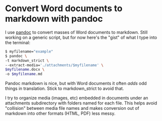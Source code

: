 # Convert Word documents to markdown with pandoc
I use [pandoc](https://pandoc.org) to convert masses of Word documents to markdown. Still working on a generic script, but for now
here's the "gist" of what I type into the terminal: 

```bash
$ myfilename="example"
$ pandoc \
-t markdown_strict \
--extract-media='./attachments/$myfilename' \
$myfilename.docx \
-o $myfilename.md
```
Pandoc markdown is nice, but with Word documents it often _adds_ odd things in translation.
Stick to markdown_strict to avoid that.

I try to organize media (images, etc) embedded in documents under an attachments subdirectory with folders named for each file.
This helps avoid "collision" between media file names and makes conversion out of markdown into other formats (HTML, PDF)
less messy.
